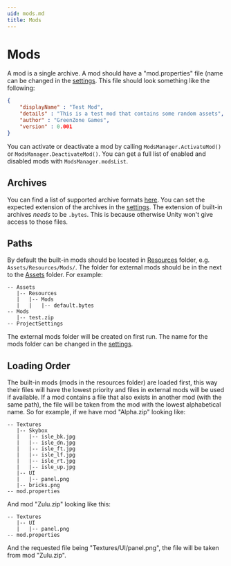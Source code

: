 ```yaml
---
uid: mods.md
title: Mods
---
```


# Mods

A mod is a single archive. A mod should have a "mod.properties" file (name can be changed in the [settings]. This file should look something like the following:

``` json
{
    "displayName" : "Test Mod",
    "details" : "This is a test mod that contains some random assets",
    "author" : "GreenZone Games",
    "version" : 0.001
}
```

You can activate or deactivate a mod by calling `ModsManager.ActivateMod()` or `ModsManager.DeactivateMod()`. You can get a full list of enabled and disabled mods with `ModsManager.modsList`.

Archives
--------

You can find a list of supported archive formats [here]. You can set the expected extension of the archives in the [settings]. The extension of built-in archives *needs* to be `.bytes`. This is because otherwise Unity won't give access to those files.

Paths
-----

By default the built-in mods should be located in [Resources] folder, e.g. `Assets/Resources/Mods/`. The folder for external mods should be in the next to the [Assets] folder. For example:

    -- Assets
       |-- Resources
       |   |-- Mods
       |   |   |-- default.bytes
    -- Mods
       |-- test.zip
    -- ProjectSettings

The external mods folder will be created on first run. The name for the mods folder can be changed in the [settings].

Loading Order
-------------

The built-in mods (mods in the resources folder) are loaded first, this way their files will have the lowest priority and files in external mods will be used if available. If a mod contains a file that also exists in another mod (with the same path), the file will be taken from the mod with the lowest alphabetical name. So for example, if we have mod "Alpha.zip" looking like:

    -- Textures
       |-- Skybox
       |   |-- isle_bk.jpg
       |   |-- isle_dn.jpg
       |   |-- isle_ft.jpg
       |   |-- isle_lf.jpg
       |   |-- isle_rt.jpg
       |   |-- isle_up.jpg
       |-- UI
       |   |-- panel.png
       |-- bricks.png
    -- mod.properties

And mod "Zulu.zip" looking like this:

    -- Textures
       |-- UI
       |   |-- panel.png
    -- mod.properties

And the requested file being "Textures/UI/panel.png", the file will be taken from mod "Zulu.zip".

  [settings]: xref:settings.md
  [here]: https://github.com/adamhathcock/sharpcompress/wiki/Supported-Formats
  [Resources]: http://docs.unity3d.com/ScriptReference/Resources.html
  [Assets]: http://docs.unity3d.com/Manual/SpecialFolders.html